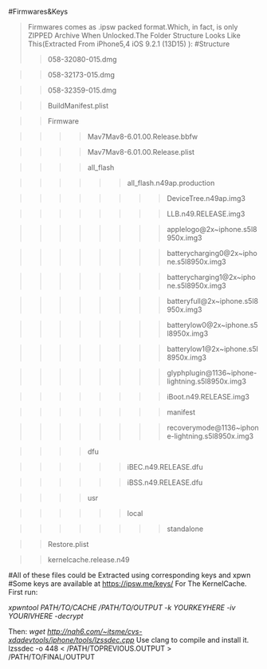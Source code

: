 #Firmwares&Keys
>Firmwares comes as .ipsw packed format.Which, in fact, is only ZIPPED Archive
>When Unlocked.The Folder Structure Looks Like This(Extracted From iPhone5,4 iOS 9.2.1 (13D15) ):
#Structure
>>058-32080-015.dmg

>>058-32173-015.dmg

>>058-32359-015.dmg

>>BuildManifest.plist

>>Firmware

>>>>Mav7Mav8-6.01.00.Release.bbfw

>>>>Mav7Mav8-6.01.00.Release.plist

>>>>all_flash

>>>>>>all_flash.n49ap.production

>>>>>>>>DeviceTree.n49ap.img3

>>>>>>>>LLB.n49.RELEASE.img3

>>>>>>>>applelogo@2x~iphone.s5l8950x.img3

>>>>>>>>batterycharging0@2x~iphone.s5l8950x.img3

>>>>>>>>batterycharging1@2x~iphone.s5l8950x.img3

>>>>>>>>batteryfull@2x~iphone.s5l8950x.img3

>>>>>>>>batterylow0@2x~iphone.s5l8950x.img3

>>>>>>>>batterylow1@2x~iphone.s5l8950x.img3

>>>>>>>>glyphplugin@1136~iphone-lightning.s5l8950x.img3

>>>>>>>>iBoot.n49.RELEASE.img3

>>>>>>>>manifest

>>>>>>>>recoverymode@1136~iphone-lightning.s5l8950x.img3

>>>>dfu

>>>>>>iBEC.n49.RELEASE.dfu

>>>>>>iBSS.n49.RELEASE.dfu

>>>>usr

>>>>>>local

>>>>>>>> standalone

>>Restore.plist

>>kernelcache.release.n49

#All of these files could be Extracted using corresponding keys and xpwn
#Some keys are available at https://ipsw.me/keys/
For The KernelCache. First run:

*xpwntool PATH/TO/CACHE /PATH/TO/OUTPUT -k YOURKEYHERE -iv YOURIVHERE -decrypt*

Then:
*wget http://nah6.com/~itsme/cvs-xdadevtools/iphone/tools/lzssdec.cpp*
Use clang to compile and install it.
lzssdec -o 448 < /PATH/TOPREVIOUS.OUTPUT > /PATH/TO/FINAL/OUTPUT
